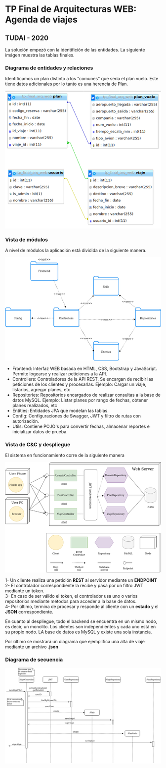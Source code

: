# TP Final de Arquitecturas WEB: Agenda de viajes 
## TUDAI - 2020

La solución empezó con la identifición de las entidades. La siguiente imágen muestra las tablas finales.

### Diagrama de entidades y relaciones
Identificamos un plan distinto a los "comunes" que sería el plan vuelo. Este tiene datos adicionales por lo tanto es una herencia de Plan.

![DER](/tp-final-arq-web/images/DER.png)

### Vista de módulos
A nivel de módulos la aplicación está dividida de la siguiente manera.

![Vista de módulos](/tp-final-arq-web/images/vista_modulos.png)

- Frontend: Interfaz WEB basada en HTML, CSS, Bootstrap y JavaScript. Permite logearse y realizar peticiones a la API.
- Controllers: Controladores de la API REST. Se encargan de recibir las peticiones de los clientes y procesarlas. Ejemplo: Cargar un viaje, listarlos, agregar planes, etc
- Repositories: Repositorios encargados de realizar consultas a la base de datos MySQL. Ejemplo: Listar planes por rango de fechas, obtener planes realizados, etc
- Entities: Entidades JPA que modelan las tablas.
- Config: Configuraciones de Swagger, JWT y filtro de rutas con autorización.
- Utils: Contiene POJO's para convertir fechas, almacenar reportes e inicializar datos de prueba.

### Vista de C&C y despliegue
El sistema en funcionamiento corre de la siguiente manera

![Vista de C&C y despliegue](/tp-final-arq-web/images/vista_cc_despliegue.png)

1- Un cliente realiza una petición **REST** al servidor mediante un **ENDPOINT**  
2- El controlador correspondiente la recibe y pasa por un filtro JWT mediante un token.  
3- En caso de ser válido el token, el controlador usa uno o varios repositorios mediante métodos para acceder a la base de datos.  
4- Por último, termina de procesar y responde al cliente con un **estado** y el **JSON** correspondiente.

En cuanto al despliegue, todo el backend se encuentra en un mismo nodo, es decir, un monolito. Los clientes son independientes y cada uno está en su propio nodo. LA base de datos es MySQL y existe una sola instancia.

Por último se mostrará un diagrama que ejemplifica una alta de viaje mediante un archivo **.json** 
### Diagrama de secuencia
![Diagrama de secuencia](/tp-final-arq-web/images/diagrama_secuencia_cargar_viaje_archivo.png)
